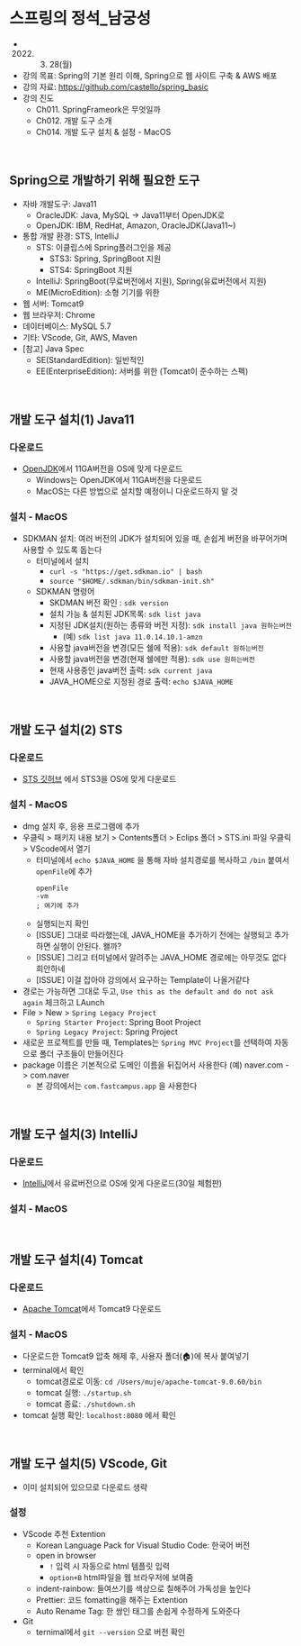 # 스프링의 정석_남궁성
- 2022. 03. 28(월)
- 강의 목표: Spring의 기본 원리 이해, Spring으로 웹 사이트 구축 & AWS 배포
- 강의 자료: https://github.com/castello/spring_basic
- 강의 진도 
    - Ch011. SpringFrameork은 무엇일까
    - Ch012. 개발 도구 소개 
    - Ch014. 개발 도구 설치 & 설정 - MacOS

<br>

## Spring으로 개발하기 위해 필요한 도구
- 자바 개발도구: Java11
    - OracleJDK: Java, MySQL → Java11부터 OpenJDK로 
    - OpenJDK: IBM, RedHat, Amazon, OracleJDK(Java11~)
- 통합 개발 환경: STS, IntelliJ 
    - STS: 이클립스에 Spring플러그인을 제공
        - STS3: Spring, SpringBoot 지원
        - STS4: SpringBoot 지원
    - IntelliJ: SpringBoot(무료버전에서 지원), Spring(유료버전에서 지원)
    - ME(MicroEdition): 소형 기기를 위한
- 웹 서버: Tomcat9
- 웹 브라우저: Chrome
- 데이터베이스: MySQL 5.7
- 기타: VScode, Git, AWS, Maven
- [참고] Java Spec
    - SE(StandardEdition): 일반적인
    - EE(EnterpriseEdition): 서버를 위한 (Tomcat이 준수하는 스펙)

<br>

## 개발 도구 설치(1) Java11
### 다운로드
- <a href="https://jdk.java.net/archive/">OpenJDK</a>에서 11GA버전을 OS에 맞게 다운로드
    - Windows는 OpenJDK에서 11GA버전을 다운로드
    - MacOS는 다른 방법으로 설치할 예정이니 다운로드하지 말 것
### 설치 - MacOS
- SDKMAN 설치: 여러 버전의 JDK가 설치되어 있을 때, 손쉽게 버전을 바꾸어가며 사용할 수 있도록 돕는다 
    - 터미널에서 설치
        - `curl -s "https://get.sdkman.io" | bash`
        - `source "$HOME/.sdkman/bin/sdkman-init.sh"`
    - SDKMAN 명령어
        - SKDMAN 버전 확인 : `sdk version`
        - 설치 가능 & 설치된 JDK목록: `sdk list java` 
        - 지정된 JDK설치(원하는 종류와 버전 지정): `sdk install java 원하는버전`
            - (예) `sdk list java 11.0.14.10.1-amzn`
        - 사용할 java버전을 변경(모든 쉘에 적용): `sdk default 원하는버전`
        - 사용할 java버전을 변경(현재 쉘에만 적용): `sdk use 원하는버전`
        - 현재 사용중인 java버전 출력: `sdk current java`   
        - JAVA_HOME으로 지정된 경로 출력: `echo $JAVA_HOME`

<br>

## 개발 도구 설치(2) STS
### 다운로드
- <a href="https://github.com/spring-projects/toolsuite-distribution/wiki/Spring-Tool-Suite-3">STS 깃허브</a> 에서 STS3을 OS에 맞게 다운로드
### 설치 - MacOS
- dmg 설치 후, 응용 프로그램에 추가
- 우클릭 > 패키지 내용 보기 > Contents폴더 > Eclips 폴더 > STS.ini 파일 우클릭 > VScode에서 열기
    - 터미널에서 `echo $JAVA_HOME` 을 통해 자바 설치경로를 복사하고 `/bin` 붙여서 `openFile`에 추가
        ```plain
        openFile
        -vm
        ; 여기에 추가
        ```
    - 실행되는지 확인
    - [ISSUE] 그대로 따라했는데, JAVA_HOME을 추가하기 전에는 실행되고 추가하면 실행이 안된다. 왤까?
    - [ISSUE] 그리고 터미널에서 알려주는 JAVA_HOME 경로에는 아무것도 없다 희안하네
    - [ISSUE] 이걸 잡아야 강의에서 요구하는 Template이 나올거같다
- 경로는 가능하면 그대로 두고, `Use this as the default and do not ask again` 체크하고 LAunch
- File > New > `Spring Legacy Project`
    - `Spring Starter Project`: Spring Boot Project
    - `Spring Legacy Project`: Spring Project
- 새로운 프로젝트를 만들 때, Templates는 `Spring MVC Project`를 선택하여 자동으로 폴더 구조들이 만들어진다
- package 이름은 기본적으로 도메인 이름을 뒤집어서 사용한다 (예) naver.com -> com.naver
    - 본 강의에서는 `com.fastcampus.app` 을 사용한다
<br>

## 개발 도구 설치(3) IntelliJ
### 다운로드
- <a href="https://www.jetbrains.com/idea/download/#section=windows">IntelliJ</a>에서 유료버전으로 OS에 맞게 다운로드(30일 체험판)
### 설치 - MacOS

<br>

## 개발 도구 설치(4) Tomcat
### 다운로드
- <a href="https://tomcat.apache.org/download-90.cgi">Apache Tomcat</a>에서 Tomcat9 다운로드
### 설치 - MacOS
- 다운로드한 Tomcat9 압축 해제 후, 사용자 폴더(🏠)에 복사 붙여넣기
- terminal에서 확인
    - tomcat경로로 이동: `cd /Users/muje/apache-tomcat-9.0.60/bin`
    - tomcat 실행: `./startup.sh`
    - tomcat 종료: `./shutdown.sh`
- tomcat 실행 확인: `localhost:8080` 에서 확인

<br>

## 개발 도구 설치(5) VScode, Git
- 이미 설치되어 있으므로 다운로드 생략
### 설정
- VScode 추천 Extention
    - Korean Language Pack for Visual Studio Code: 한국어 버전
    - open in browser
        - `!` 입력 시 자동으로 html 템플릿 입력
        - `option+B` html파일을 웹 브라우저에 보여줌
    - indent-rainbow: 들여쓰기를 색상으로 칠해주어 가독성을 높인다
    - Prettier: 코드 fomatting을 해주는 Extention
    - Auto Rename Tag: 한 쌍인 태그를 손쉽게 수정하게 도와준다
- Git
    - ternimal에서 `git --version` 으로 버전 확인

<br>